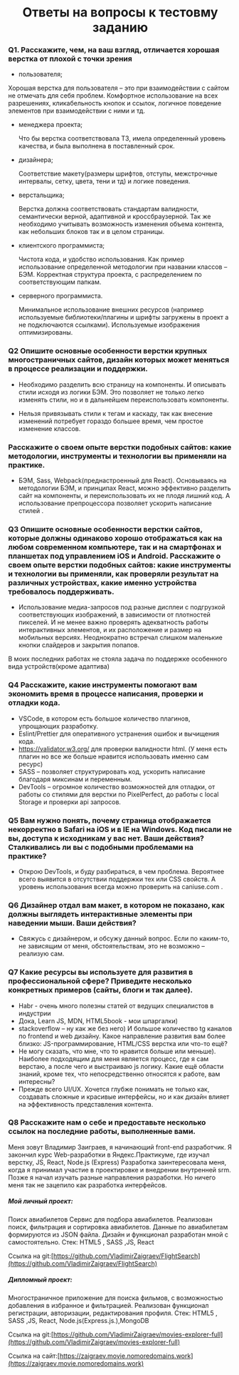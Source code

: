 <h1 align="center">Ответы на вопросы к тестовму заданию</h1>

<h3>Q1. Расскажите, чем, на ваш взгляд, отличается хорошая верстка от плохой с точки зрения</h3>

- пользователя;

Хорошая верстка для пользователя – это при взаимодействии с сайтом не отмечать для себя проблем. Комфортное использование на всех разрешениях, кликабельность кнопок и ссылок, логичное поведение элементов при взаимодействии с ними и тд.

- менеджера проекта;

  Что бы верстка соответствовала ТЗ, имела определенный уровень качества, и была выполнена в поставленный срок.

- дизайнера;

  Соответствие макету(размеры шрифтов, отступы, межстрочные интервалы, сетку, цвета, тени и тд) и логике поведения.

- верстальщика;

  Верстка должна соответствовать стандартам валидности, семантически верной, адаптивной и кроссбраузерной. Так же необходимо учитывать возможность изменения объема контента, как небольших блоков так и в целом страницы.

- клиентского программиста;

  Чистота кода, и удобство использования. Как пример использование определенной методологии при названии классов – БЭМ. Корректная структура проекта, с распределением по соответствующим папкам.

- серверного программиста.

  Минимальное использование внешних ресурсов (например используемые библиотеки/плагины и шрифты загружены в проект а не подключаются ссылками). Используемые изображения оптимизированы.

<h3>Q2 Опишите основные особенности верстки крупных многостраничных сайтов, дизайн которых может меняться в процессе реализации и поддержки.</h3>

- Необходимо разделить всю страницу на компоненты. И описывать стили исходя из логики БЭМ. Это позволяет не только легко изменять стили, но и в дальнейшем переиспользовать компоненты.

- Нельзя привязывать стили к тегам и каскаду, так как внесение изменений потребует гораздо большее время, чем простое изменение классов.

<h3>Расскажите о своем опыте верстки подобных сайтов: какие методологии, инструменты и технологии вы применяли на практике.</h3>

- БЭМ, Sass, Webpack(преднастроенный для React). Основываясь на методологии БЭМ, и принципах React, можно эффективно разделить сайт на компоненты, и переиспользовать их не плодя лишний код. А использование препроцессора позволяет ускорить написание стилей .

<h3>Q3 Опишите основные особенности верстки сайтов, которые должны одинаково хорошо отображаться как на любом современном компьютере, так и на смартфонах и планшетах под управлением iOS и Android. Расскажите о своем опыте верстки подобных сайтов: какие инструменты и технологии вы применяли, как проверяли результат на различных устройствах, какие именно устройства требовалось поддерживать.</h3>

- Использование медиа-запросов под разные дисплеи с подгрузкой соответствующих изображений, в зависимости от плотностей пикселей. И не менее важно проверять адекватность работы интерактивных элементов, и их расположение и размер на мобильных версиях. Неоднократно встречал слишком маленькие кнопки слайдеров и закрытия попапов.

В моих последних работах не стояла задача по поддержке особенного вида устройств(кроме адаптива)

<h3>Q4 Расскажите, какие инструменты помогают вам экономить время в процессе написания, проверки и отладки кода.</h3>

- VSCode, в котором есть большое количество плагинов, упрощающих разработку.
- Eslint/Prettier для оперативного устранения ошибок и вычищения кода.
- https://validator.w3.org/ для проверки валидности html. (У меня есть плагин но все же больше нравится использовать именно сам ресурс)
- SASS – позволяет структурировать код, ускорить написание благодаря миксинам и переменным.
- DevTools – огромное количество возможностей для отладки, от работы со стилями для верстки по PixelPerfect, до работы с local Storage и проверки api запросов.

<h3>Q5 Вам нужно понять, почему страница отображается некорректно в Safari на iOS и в IE на Windows. Код писали не вы, доступа к исходникам у вас нет. Ваши действия? Сталкивались ли вы с подобными проблемами на практике?</h3>

- Открою DevTools, и буду разбираться, в чем проблема. Вероятнее всего выявится в отсутствии поддержки тех или CSS свойств. А уровень использования всегда можно проверить на caniuse.com .

<h3>Q6 Дизайнер отдал вам макет, в котором не показано, как должны выглядеть интерактивные элементы при наведении мыши. Ваши действия?</h3>

- Свяжусь с дизайнером, и обсужу данный вопрос. Если по каким-то, не зависящим от меня, обстоятельствам, это не возможно – реализую сам.

<h3>Q7 Какие ресурсы вы используете для развития в профессиональной сфере? Приведите несколько конкретных примеров (сайты, блоги и так далее).</h3>

- Habr - очень много полезны статей от ведущих специалистов в индустрии
- Дока, Learn JS, MDN, HTML5book - мои шпаргалки)
- stackoverflow – ну как же без него)
  И большое количество tg каналов по frontend и web дизайну.
  Какое направление развития вам более близко: JS-программирование, HTML/CSS верстка или что-то ещё?
- Не могу сказать, что мне, что то нравится больше или меньше). Наиболее подходящим для меня является процесс, где я сам верстаю, а после чего и выстраиваю js логику.
  Какие ещё области знаний, кроме тех, что непосредственно относятся к работе, вам интересны?
- Прежде всего UI/UX. Хочется глубже понимать не только как, создавать сложные и красивые интерфейсы, но и как дизайн влияет на эффективность представления контента.

<h3>Q8 Расскажите нам о себе и предоставьте несколько ссылок на последние работы, выполненные вами.</h3>

Меня зовут Владимир Заиграев, я начинающий front-end разработчик.
Я закончил курс Web-разработки в Яндекс.Практикуме, где изучал верстку, JS, React, Node.js (Express)
Разработка заинтересовала меня, когда я принимал участие в проектировке и внедрении внутренней srm. Позже я начал изучать разные направления разработки. Но ничего меня так не зацепило как разработка интерфейсов.

##### Мой личный проект:

Поиск авиабилетов
Сервис для подбора авиабилетов. Реализован поиск, фильтрация и сортировка авиабилетов. Данные по авиабилетам формируются из JSON файла.
Дизайн и функционал разработан мной с самостоятельно.
Стек: HTML5 , SASS ,JS, React

Ссылка на git:[https://github.com/VladimirZaigraev/FlightSearch](https://github.com/VladimirZaigraev/FlightSearch)

##### Дипломный проект:

Многостраничное приложение для поиска фильмов, с возможностью добавления в избранное и фильтрацией. Реализован функционал регистрации, авторизации, редактирования профиля.
Стек: HTML5 , SASS ,JS, React, Node.js(Express.js.),MongoDB

Ссылка на git:[https://github.com/VladimirZaigraev/movies-explorer-full](https://github.com/VladimirZaigraev/movies-explorer-full)

Ссылка на сайт:[https://zaigraev.movie.nomoredomains.work](https://zaigraev.movie.nomoredomains.work)
